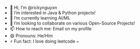 - 👋 Hi, I’m @rickynguyxn
- 👀 I’m interested in Java & Python projects!
- 🌱 I’m currently learning AI/ML
- 💞️ I’m looking to collaborate on various Open-Source Projects!
- 📫 How to reach me: Email on my profile
- 😄 Pronouns: He/Him
- ⚡ Fun fact: I love doing leetcode ~

<!---
rickynguyxn/rickynguyxn is a ✨ special ✨ repository because its `README.md` (this file) appears on your GitHub profile.
You can click the Preview link to take a look at your changes.
--->
